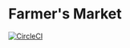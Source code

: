 # Farmer's Market

[![CircleCI](https://img.shields.io/circleci/project/github/JHart9/farmers-market.svg?style=flat-square)](https://circleci.com/gh/JHart9/farmers-market/)